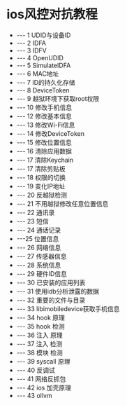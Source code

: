 # ios风控对抗教程 
* --- 1 UDID与设备ID  
* ---  2 IDFA  
* ---  3 IDFV  
* ---  4 OpenUDID  
* ---  5 SimulateIDFA 
* ---  6 MAC地址 
* ---  7 ID的持久化存储 
* ---  8 DeviceToken   
* ---  9 越狱环境下获取root权限  
* ---  10 修改手机信息  
* ---  12 修改基本信息  
* ---  13 修改Wi-Fi信息  
* ---  14 修改DeviceToken 
* ---  15 修改位置信息 
* --- 16 清除应用数据  
* --- 17 清除Keychain  
* --- 17 清除剪贴板    
* --- 18 权限的切换  
* --- 19 变化IP地址 
* --- 20 反越狱检测  
* --- 21 不用越狱修改任意位置信息 
* --- 22 通讯录  
* --- 23 短信  
* --- 24 通话记录  
* ---25 位置信息 
* --- 26 网络信息  
* --- 27 传感器信息 
* --- 28 系统信息  
* --- 29 硬件ID信息  
* --- 30 已安装的应用列表  
* --- 31 使用idb分析泄露的数据  
* --- 32 重要的文件与目录 
* --- 33 libimobiledevice获取手机信息 
* --- 34 hook 原理
* --- 35 hook 检测
* --- 36 注入 原理
* --- 37 注入 检测
* --- 38 模块 检测
* --- 39 syscall 原理
* --- 40 反调试
* --- 41 网络反抓包
* --- 42 ios 加壳原理
* --- 43 ollvm 



 

